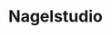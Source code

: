 ---
title: "Nagelstudio"
url: /rheinfelden-baden/nagelstudio-karl-fuerstenberg-strasse/
shop: Kosmetik
---